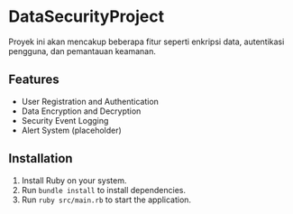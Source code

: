 # DataSecurityProject
Proyek ini akan mencakup beberapa fitur seperti enkripsi data, autentikasi pengguna, dan pemantauan keamanan. 

## Features
- User Registration and Authentication
- Data Encryption and Decryption
- Security Event Logging
- Alert System (placeholder)

## Installation

1. Install Ruby on your system.
2. Run `bundle install` to install dependencies.
3. Run `ruby src/main.rb` to start the application.
